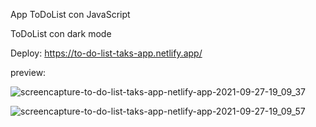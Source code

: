 App ToDoList con JavaScript

ToDoList con dark mode

Deploy: https://to-do-list-taks-app.netlify.app/ 

preview:

![screencapture-to-do-list-taks-app-netlify-app-2021-09-27-19_09_37](https://user-images.githubusercontent.com/82996662/135001769-c903d4ca-51ba-4a85-a940-b4a0f87609b4.png)

![screencapture-to-do-list-taks-app-netlify-app-2021-09-27-19_09_57](https://user-images.githubusercontent.com/82996662/135002099-9eaeff2a-86c8-41ce-85cc-4c0b2330bee6.png)




